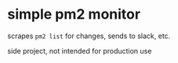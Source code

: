 # simple pm2 monitor

scrapes ```pm2 list``` for changes, sends to slack, etc.

side project, not intended for production use
